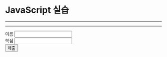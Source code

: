 <!DOCTYPE html>
<html>
<head>
	<meta charset="utf-8">
	<title>20210221_김상대</title>
</head>
<body id = "main">
	<h1> JavaScript 실습 </h1>
	<hr>
	<script>
		let a = 3, b = 5;
		document.write(a+b +"<br>");
		b = "5";
		document.write(a+b + "<br>");

		for(let size=10; size<=35; size+=5) { // 5씩 증가
			document.write("<div ");
			document.write("onmouseover = \"this.style.color='red'\" ");									document.write("onmouseout = \"this.style.color='black'\" ");
			document.write("style='font-size:" + size + "px'>");
			document.write(size + "px");
			document.write("</div>");
		}
	</script>
<hr>
<button onclick="bgColorChange_m()">배경색 변경하기 1</button>
<button id="button" onclick="bgColorChange_a()">배경색 변경하기 2</button><br>
<script>
let now = new Date();
document.write("현재 시간 : " + now.toLocaleString() + "<br>");

document.write("<div id=\"div\" style=\"color:green\"></div>");
let div = document.getElementById("div"); 
let button = document.getElementById("button");
button.addEventListener("click", bubble, false);
document.body.addEventListener("click", bubble, false); 
document.body.addEventListener("click", capture, true); 

function capture(e) { // e는 이벤트 객체
	let obj = e.currentTarget; // 현재 이벤트를 받은  DOM 객체
	let tagName = obj.tagName; // 태그 이름
	div.innerHTML += "<br>capture 단계 : " + tagName + " 태그 ";
}
function bubble(e) { // e는 이벤트 객체
	let obj = e.currentTarget; // 현재 이벤트를 받은  DOM 객체
	let tagName = obj.tagName; // 태그 이름
	div.innerHTML += "<br>bubble 단계 : " + tagName + " 태그 ";
}

function bgColorChange_m() {
	let input = prompt("RGB 값을 입력하세요 (예 : 255, 255, 255) : ");
	let color = input.split(",");
	let bgColor = "rgb(" + color[0] + "," + color[1] + "," + color[2] + ")";
	let b = document.getElementById("main");
	b.style.background = bgColor;
}

function bgColorChange_a() {
	alert("배경색을 임의로 변경합니다");
	let x = Math.floor(Math.random()*255);
	let y = Math.floor(Math.random()*255);
	let z = Math.floor(Math.random()*255);
	let bgColor = "rgb(" + x + "," + y + "," + z + ")";
	let b = document.getElementById("main");
	b.style.background = bgColor;
}
</script>
<hr>
<form>
	이름 <input type ="text" id = "name" name = "text"><br>
	학점 <input type ="text" id = "grade" name = "text"><br>
	<button type="button" onclick="process()">제출</button>
</form>
<script>
function process(){
	let name = document.getElementById("name");
	let grade = document.getElementById("grade");
	let obj = document.getElementById("main");

	let newDIV = document.createElement("div");
	newDIV.innerHTML = name.value;
	newDIV.setAttribute("id", "myDiv");


	if(grade.value == "A"){
		newDIV.style.backgroundColor = "green";
		newDIV.innerHTML += " 적격 판정"
	}else{
		newDIV.style.backgroundColor = "red";
		newDIV.innerHTML += " 부적격 판정"
	}

	newDIV.onclick = function() {
		let p = this.parentElement;
		p.removeChild(this);
	}

	obj.appendChild(newDIV);	
}
</script>


</body>
</html>
